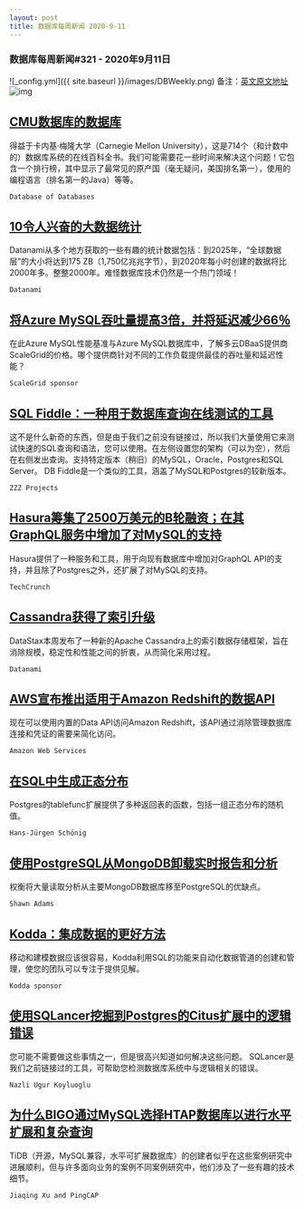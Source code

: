 ```yaml
---
layout: post
title: 数据库每周新闻 2020-9-11
---
```

### 数据库每周新闻#321 - 2020年9月11日
![_config.yml]({{ site.baseurl }}/images/DBWeekly.png)
备注：[英文原文地址](https://dbweekly.com/issues/321)
![img](https://res.cloudinary.com/cpress/image/upload/w_1280,e_sharpen:60/v1599824683/qonpsol2jqlrlsnjyj95.jpg)


## [CMU数据库的数据库](https://dbweekly.com/link/95017/web)
得益于卡内基·梅隆大学（Carnegie Mellon University），这是714个（和计数中的）数据库系统的在线百科全书。我们可能需要花一些时间来解决这个问题！它包含一个排行榜，其中显示了最常见的原产国（毫无疑问，美国排名第一），使用的编程语言（排名第一的Java）等等。

`Database of Databases`


## [10令人兴奋的大数据统计](https://dbweekly.com/link/95019/web)
Datanami从多个地方获取的一些有趣的统计数据包括：到2025年，“全球数据层”的大小将达到175 ZB（1,750亿兆兆字节），到2020年每小时创建的数据将比2000年多。整整2000年。难怪数据库技术仍然是一个热门领域！

`Datanami`


## [将Azure MySQL吞吐量提高3倍，并将延迟减少66％](https://dbweekly.com/link/95020/web)
在此Azure MySQL性能基准与Azure MySQL数据库中，了解多云DBaaS提供商ScaleGrid的价格。哪个提供商针对不同的工作负载提供最佳的吞吐量和延迟性能？

`ScaleGrid sponsor`


## [SQL Fiddle：一种用于数据库查询在线测试的工具](https://dbweekly.com/link/95021/web)
这不是什么新奇的东西，但是由于我们之前没有链接过，所以我们大量使用它来测试快速的SQL查询和语法，您可以使用。在左侧设置您的架构（可以为空），然后在右侧发出查询。支持特定版本（稍旧）的MySQL，Oracle，Postgres和SQL Server。 DB Fiddle是一个类似的工具，涵盖了MySQL和Postgres的较新版本。

`ZZZ Projects`


## [Hasura筹集了2500万美元的B轮融资；在其GraphQL服务中增加了对MySQL的支持](https://dbweekly.com/link/95023/web)
Hasura提供了一种服务和工具，用于向现有数据库中增加对GraphQL API的支持，并且除了Postgres之外，还扩展了对MySQL的支持。

`TechCrunch`


## [Cassandra获得了索引升级](https://dbweekly.com/link/95025/web)
DataStax本周发布了一种新的Apache Cassandra上的索引数据存储框架，旨在消除规模，稳定性和性能之间的折衷，从而简化采用过程。

`Datanami`


## [AWS宣布推出适用于Amazon Redshift的数据API](https://dbweekly.com/link/95026/web)
现在可以使用内置的Data API访问Amazon Redshift，该API通过消除管理数据库连接和凭证的需要来简化访问。

`Amazon Web Services`


## [在SQL中生成正态分布](https://dbweekly.com/link/95027/web)
Postgres的tablefunc扩展提供了多种返回表的函数，包括一组正态分布的随机值。

`Hans-Jürgen Schönig`


## [使用PostgreSQL从MongoDB卸载实时报告和分析](https://dbweekly.com/link/95029/web)
权衡将大量读取分析从主要MongoDB数据库移至PostgreSQL的优缺点。	

`Shawn Adams`


## [Kodda：集成数据的更好方法](https://dbweekly.com/link/95030/web)
移动和建模数据应该很容易，Kodda利用SQL的功能来自动化数据管道的创建和管理，使您的团队可以专注于提供见解。

`Kodda sponsor`


## [使用SQLancer挖掘到Postgres的Citus扩展中的逻辑错误](https://dbweekly.com/link/95031/web)
您可能不需要做这些事情之一，但是很高兴知道如何解决这些问题。 SQLancer是我们之前链接过的工具，可帮助您检测数据库系统中与逻辑相关的错误。

`Nazli Ugur Koyluoglu`


## [为什么BIGO通过MySQL选择HTAP数据库以进行水平扩展和复杂查询](https://dbweekly.com/link/95033/web)
TiDB（开源，MySQL兼容，水平可扩展数据库）的创建者似乎在这些案例研究中进展顺利，但与许多面向业务的案例不同案例研究中，他们涉及了一些有趣的技术细节。

`Jiaqing Xu and PingCAP`
